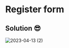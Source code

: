 # Register form

## Solution 😎


![2023-04-13 (2)](https://user-images.githubusercontent.com/52138695/232253538-a8ef2223-e416-48ba-b43d-a7ef881eb759.png)

